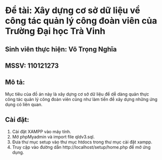 # Đề tài: Xây dựng cơ sở dữ liệu về công tác quản lý công đoàn viên của Trường Đại học Trà Vinh
## Sinh viên thực hiện: Võ Trọng Nghĩa
## MSSV: 110121273
## Mô tả:
Mục tiêu của đồ án này là xây dựng cơ sở dữ liệu để dễ dàng quản thực công tác quản lý công đoàn viên cũng như làm tiền đề xây dựng những ứng dụng có liên quan.
## Cài đặt:
1. Cài đặt XAMPP vào máy tính.
2. Mở phpMyadmin và import file qldv3.sql.
3. Đưa thư mục setup vào thư mục htdocs trong thư mục cài đặt xampp.
4. Truy cập vào đường dẫn http://localhost/setup/home.php để mở ứng dụng.

